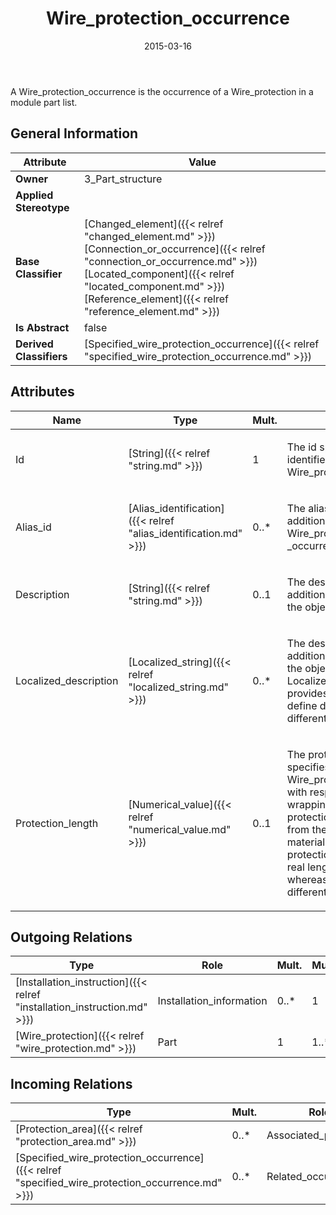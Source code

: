 ﻿---
title: Wire_protection_occurrence
toc: false
type: specs
date: "2015-03-16"
draft: false
specification: KBL
version: 2.4
documentType: "Recommendation"
elementType: Class
classes:
  - Wire_protection_occurrence
menu_name: kbl-2.4
---
<p>A Wire_protection_occurrence is the occurrence of a Wire_protection in a module part list.</p>

## General Information

| Attribute               | Value |
|-------------------------|-------|
| **Owner**               | 3_Part_structure |
| **Applied Stereotype**  |   |
| **Base Classifier**     | [Changed_element]({{< relref "changed_element.md" >}})<br/> [Connection_or_occurrence]({{< relref "connection_or_occurrence.md" >}})<br/> [Located_component]({{< relref "located_component.md" >}})<br/> [Reference_element]({{< relref "reference_element.md" >}})<br/>  |
| **Is Abstract**         | false |
| **Derived Classifiers** | [Specified_wire_protection_occurrence]({{< relref "specified_wire_protection_occurrence.md" >}}) |

## Attributes
|  Name  |  Type  |  Mult.  |  Description  |  Owning Classifier  |
|--------|--------|---------|---------------|--------------|
|Id | [String]({{< relref "string.md" >}}) | 1 | <p>The id specifies the identifier of the Wire_protection.</p> | [Wire_protection_occurrence]({{< relref "wire_protection_occurrence.md" >}}) |
|Alias_id | [Alias_identification]({{< relref "alias_identification.md" >}}) | 0..* | <p>The alias_id specifies additional identifiers for the Wire_protection _occurrence.</p> | [Wire_protection_occurrence]({{< relref "wire_protection_occurrence.md" >}}) |
|Description | [String]({{< relref "string.md" >}}) | 0..1 | <p> The description specifies additional information about the object.      </p> | [Wire_protection_occurrence]({{< relref "wire_protection_occurrence.md" >}}) |
|Localized_description | [Localized_string]({{< relref "localized_string.md" >}}) | 0..* | <p> The description specifies additional information about the object. The Localized_description provides the possibility to define descriptions for different language codes.       </p> | [Wire_protection_occurrence]({{< relref "wire_protection_occurrence.md" >}}) |
|Protection_length | [Numerical_value]({{< relref "numerical_value.md" >}}) | 0..1 | <p>The protection_length specifies the length of the Wire_protection_occurrence with respect to the wrapping.  Note: The protection_length may differ from the real length of the material. E.g. for a tube, the protection_length and the real length are same, whereas for a tape they are different.</p> | [Wire_protection_occurrence]({{< relref "wire_protection_occurrence.md" >}}) |

## Outgoing Relations
|    Type  |   Role   |   Mult.   |   Mult.   |   Description   |
|----------|----------|-----------|-----------|-----------------|
| [Installation_instruction]({{< relref "installation_instruction.md" >}}) | Installation_information | 0..* | 1 |  |
| [Wire_protection]({{< relref "wire_protection.md" >}}) | Part | 1 | 1..* |  |
##  Incoming Relations
|    Type  |   Mult.  |   Role    |   Mult.   |   Description  |
|----------|----------|-----------|-----------|----------------|
| [Protection_area]({{< relref "protection_area.md" >}}) | 0..* | Associated_protection | 1 |  |
| [Specified_wire_protection_occurrence]({{< relref "specified_wire_protection_occurrence.md" >}}) | 0..* | Related_occurrence | 1 |  |
